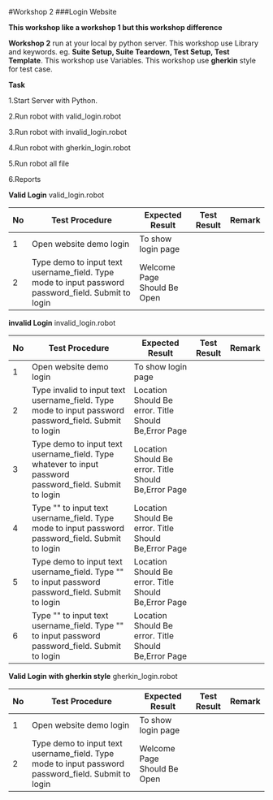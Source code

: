 #Workshop 2
###Login Website

**This workshop like a workshop 1 but this workshop difference**

**Workshop 2** run at your local by python server.
This workshop use Library and keywords. eg. **Suite Setup, Suite Teardown, Test Setup, Test Template**.
This workshop use Variables.
This workshop use **gherkin** style for test case.

**Task**

1.Start Server with Python.

2.Run robot with valid_login.robot

3.Run robot with invalid_login.robot

4.Run robot with gherkin_login.robot

5.Run robot all file

6.Reports

**Valid Login**
valid_login.robot

| No | Test Procedure                                                                                        | Expected Result             | Test Result | Remark |
|----|-------------------------------------------------------------------------------------------------------|-----------------------------|-------------|--------|
| 1  | Open website demo login                                                                               | To show login page          |             |        |
| 2  | Type demo to input text username_field.  Type mode to input password password_field.  Submit to login | Welcome Page Should Be Open |             |        |


**invalid Login**
invalid_login.robot

| No | Test Procedure                                                                                          | Expected Result                                      | Test Result | Remark |
|----|---------------------------------------------------------------------------------------------------------|------------------------------------------------------|-------------|--------|
| 1  | Open website demo login                                                                                 | To show login page                                   |             |        |
| 2  | Type invalid to input text username_field. Type mode to input password password_field. Submit to login  | Location Should Be error. Title Should Be,Error Page |             |        |
| 3  | Type demo to input text username_field. Type whatever to input password password_field. Submit to login | Location Should Be error. Title Should Be,Error Page |             |        |
| 4  | Type "" to input text username_field. Type mode to input password password_field. Submit to login       | Location Should Be error. Title Should Be,Error Page |             |        |
| 5  | Type demo to input text username_field. Type "" to input password password_field. Submit to login       | Location Should Be error. Title Should Be,Error Page |             |        |
| 6  | Type "" to input text username_field. Type "" to input password password_field. Submit to login         | Location Should Be error. Title Should Be,Error Page |             |        |

**Valid Login with gherkin style**
gherkin_login.robot

| No | Test Procedure                                                                                        | Expected Result             | Test Result | Remark |
|----|-------------------------------------------------------------------------------------------------------|-----------------------------|-------------|--------|
| 1  | Open website demo login                                                                               | To show login page          |             |        |
| 2  | Type demo to input text username_field.  Type mode to input password password_field.  Submit to login | Welcome Page Should Be Open |             |        |

